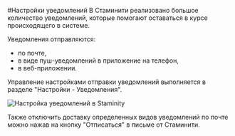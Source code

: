 #Настройки уведомлений
В Стаминити реализовано большое количество уведомлений, которые помогают оставаться в курсе происходящего в системе.

Уведомления отправляются:
* по почте,
* в виде пуш-уведомлений в приложение на телефон,
* в веб-приложении.

Управление настройками отправки уведомлений выполняется в разделе "Настройки - Уведомления".

![Настройка уведомлений в Staminity](https://content.staminity.com/assets/images/settings/notification-settings.png)

Также отключить доставку определенных видов уведомлений по почте можно нажав на кнопку "Отписаться" в письме от Стаминити.